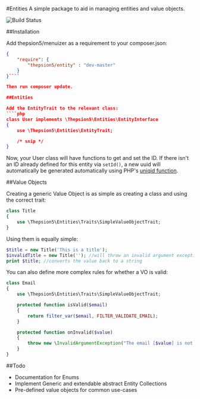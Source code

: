 #Entities
A simple package to aid in managing entities and value objects.

![Build Status](https://travis-ci.org/thepsion5/menuizer.svg?branch=master)

##Installation

Add thepsion5/menuizer as a requirement to your composer.json:

````json
{
    "require": {
        "thepsion5/entity" : "dev-master"
    }
}````

Then run composer update.

##Entities

Add the EntityTrait to the relevant class:
````php
class User implements \Thepsion5\Entities\EntityInterface
{
    use \Thepsion5\Entities\EntityTrait;

    /* snip */
}
````

Now, your User class will have functions to get and set the ID. If there isn't an ID already defined
for this entity via `setId()`, a new uuid will automatically be generated automatically using
PHP's [uniqid function](php.net/uniqid).

##Value Objects

Creating a generic Value Object is as simple as creating a class and using the correct trait:
````php
class Title
{
    use \Thepsion5\Entities\Traits\SimpleValueObjectTrait;
}
````
Using them is equally simple:
````php
$title = new Title('This is a title');
$invalidTitle = new Title(''); //will throw an invalid argument exception
print $title; //converts the value back to a string
````
You can also define more complex rules for whether a VO is valid:

````php
class Email
{
    use \Thepsion5\Entities\Traits\SimpleValueObjectTrait;

    protected function isValid($email)
    {
        return filter_var($email, FILTER_VALIDATE_EMAIL);
    }

    protected function onInvalid($value)
    {
        throw new \InvalidArgumentException("The email [$value] is not a valid email address.");
    }
}
````

##Todo
* Documentation for Enums
* Implement Generic and extendable abstract Entity Collections
* Pre-defined value objects for common use-cases